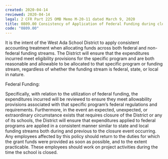 ```yaml
---
created: 2020-04-14
reviewed: 2020-04-14
legal: 2 CFR Part 225 OMB Memo M-20-11 dated March 9, 2020
title: 0809.00 Consistency of Application of Federal Funding during closure
code: "0809.00"
---
```


It is the intent of the West Ada School District to apply consistent accounting treatment when allocating funds across both federal and non-federal funding streams. The District will ensure that the expenditures incurred meet eligibility provisions for the specific program and are both reasonable and allowable to be allocated to that specific program or funding stream, regardless of whether the funding stream is federal, state, or local in nature.

Federal Funding:

Specifically, with relation to the utilization of federal funding, the expenditures incurred will be reviewed to ensure they meet allowability provisions associated with that specific program’s federal regulations and requirements. Furthermore, in the event an expected, unexpected, or extraordinary circumstance exists that requires closure of the District or any of its schools, the District will ensure that expenditures applied to federal programs are applied in a consistent manner similar to state and local funding streams both during and previous to the closure event occurring. Any employees affected by this policy should return to the duties for which the grant funds were provided as soon as possible, and to the extent practicable. These employees should work on project activities during the time the school is closed.
